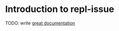 # Introduction to repl-issue

TODO: write [great documentation](http://jacobian.org/writing/what-to-write/)
